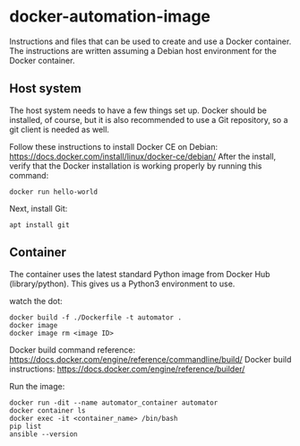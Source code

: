# docker-automation-image

Instructions and files that can be used to create and use a Docker container. The instructions are written assuming a Debian host environment for the Docker container. 

## Host system
The host system needs to have a few things set up. Docker should be installed, of course, but it is also recommended to use a Git repository, so a git client is needed as well.

Follow these instructions to install Docker CE on Debian: https://docs.docker.com/install/linux/docker-ce/debian/
After the install, verify that the Docker installation is working properly by running this command:
~~~
docker run hello-world
~~~

Next, install Git:
~~~
apt install git
~~~


## Container
The container uses the latest standard Python image from Docker Hub (library/python). This gives us a Python3 environment to use. 

watch the dot:
~~~
docker build -f ./Dockerfile -t automator .
docker image
docker image rm <image ID>
~~~


Docker build command reference: https://docs.docker.com/engine/reference/commandline/build/
Docker build instructions: https://docs.docker.com/engine/reference/builder/

Run the image:
~~~
docker run -dit --name automator_container automator
docker container ls
docker exec -it <container_name> /bin/bash
pip list
ansible --version
~~~
